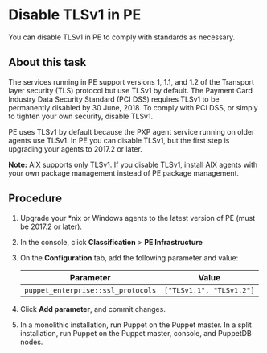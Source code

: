 # Disable TLSv1 in PE

You can disable TLSv1 in PE to comply with standards as necessary.

## About this task

The services running in PE support versions 1, 1.1, and 1.2 of the Transport layer security \(TLS\) protocol but use TLSv1 by default. The Payment Card Industry Data Security Standard \(PCI DSS\) requires TLSv1 to be permanently disabled by 30 June, 2018. To comply with PCI DSS, or simply to tighten your own security, disable TLSv1.

PE uses TLSv1 by default because the PXP agent service running on older agents use TLSv1. In PE you can disable TLSv1, but the first step is upgrading your agents to 2017.2 or later.

**Note:** AIX supports only TLSv1. If you disable TLSv1, install AIX agents with your own package management instead of PE package management.

## Procedure

1.  Upgrade your \*nix or Windows agents to the latest version of PE \(must be 2017.2 or later\).

2.  In the console, click **Classification** \> **PE Infrastructure**

3.  On the **Configuration** tab, add the following parameter and value:

    |Parameter|Value|
    |---------|-----|
    |`puppet_enterprise::ssl_protocols`|`["TLSv1.1", "TLSv1.2"]`|

4.  Click **Add parameter**, and commit changes.

5.  In a monolithic installation, run Puppet on the Puppet master. In a split installation, run Puppet on the Puppet master, console, and PuppetDB nodes.


